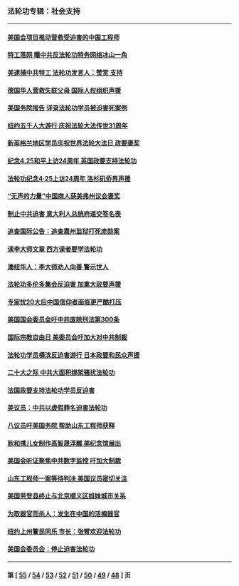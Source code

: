 ### 法轮功专辑：社会支持
---
#### [美国会项目推动营救受迫害的中国工程师](../../pages/nf4386/n14019887.md?07040430) 
#### [特工落网 曝中共反法轮功特务网络冰山一角](../../pages/nf4386/n14006412.md?07040430) 
#### [美逮捕中共特工 法轮功发言人：赞赏 支持](../../pages/nf4386/n14005107.md?07040430) 
#### [德国华人营救失联父母 国际人权组织声援](../../pages/nf4386/n14002019.md?07040430) 
#### [美国务院报告 详录法轮功学员被迫害死案例](../../pages/nf4386/n13997752.md?07040430) 
#### [纽约五千人大游行 庆祝法轮大法传世31周年](../../pages/nf4386/n13995110.md?07040430) 
#### [新英格兰地区学员庆祝世界法轮大法日 政要褒奖](../../pages/nf4386/n13990800.md?07040430) 
#### [纪念4.25和平上访24周年 英国政要支持法轮功](../../pages/nf4386/n13984057.md?07040430) 
#### [法轮功纪念4·25上访24周年 洛杉矶侨界声援](../../pages/nf4386/n13978796.md?07040430) 
#### [“无声的力量”中国商人获美弗州议会褒奖](../../pages/nf4386/n13941208.md?07040430) 
#### [制止中共迫害 意大利人总统府递交签名表](../../pages/nf4386/n13933726.md?07040430) 
#### [追查国际公告：追查嘉州监狱打死庞勋案](../../pages/nf4386/n13933461.md?07040430) 
#### [读李大师文章 西方读者要学法轮功](../../pages/nf4386/n13925142.md?07040430) 
#### [澳纽华人：李大师劝人向善 警示世人](../../pages/nf4386/n13924146.md?07040430) 
#### [法轮功多伦多集会反迫害 加拿大政要声援](../../pages/nf4386/n13881303.md?07040430) 
#### [专家忧20大后中国信仰者面临更严酷打压](../../pages/nf4386/n13874993.md?07040430) 
#### [美国国会委员会吁中共废除刑法第300条](../../pages/nf4386/n13868121.md?07040430) 
#### [国际宗教自由日 美委员会吁加大对中共制裁](../../pages/nf4386/n13855021.md?07040430) 
#### [法轮功学员横滨反迫害游行 日本政要和民众声援](../../pages/nf4386/n13847132.md?07040430) 
#### [二十大之际 中共大面积绑架骚扰法轮功](../../pages/nf4386/n13846381.md?07040430) 
#### [法国政要支持法轮功学员反迫害](../../pages/nf4386/n13841970.md?07040430) 
#### [美议员：中共以虚假罪名迫害法轮功](../../pages/nf4386/n13841083.md?07040430) 
#### [八议员吁美国务院 帮助山东工程师获释](../../pages/nf4386/n13836379.md?07040430) 
#### [耿和携儿女制作高智晟浮雕 美纪念馆展出](../../pages/nf4386/n13829624.md?07040430) 
#### [美国会听证聚焦中共数字监控 吁加大制裁](../../pages/nf4386/n13825083.md?07040430) 
#### [山东工程师一案等待判决 美国议员密切关注](../../pages/nf4386/n13815065.md?07040430) 
#### [美国劳登县终止与北京顺义区姐妹城市关系](../../pages/nf4386/n13811030.md?07040430) 
#### [为取器官而杀人：发生在中国的活摘器官](../../pages/nf4386/n13794731.md?07040430) 
#### [纽约上州警民同乐 市长：张臂欢迎法轮功](../../pages/nf4386/n13794375.md?07040430) 
#### [美国会委员会：停止迫害法轮功](../../pages/nf4386/n13788164.md?07040430) 

---
#### 第 [ [55](./55.md?07040430) / [54](./54.md?07040430) / [53](./53.md?07040430) / [52](./52.md?07040430) / [51](./51.md?07040430) / [50](./50.md?07040430) / [49](./49.md?07040430) / [48](./48.md?07040430) ] 页
